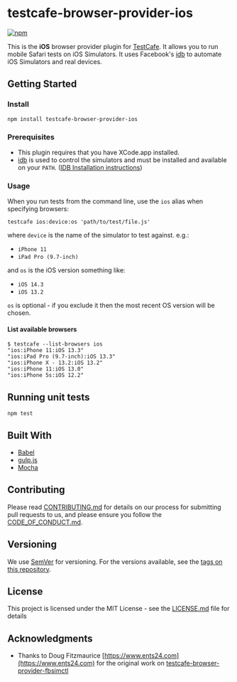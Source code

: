 # testcafe-browser-provider-ios
[![npm](https://img.shields.io/npm/v/testcafe-browser-provider-ios.svg)](https://www.npmjs.com/package/testcafe-browser-provider-ios)

This is the **iOS** browser provider plugin for [TestCafe](http://devexpress.github.io/testcafe).
It allows you to run mobile Safari tests on iOS Simulators.
It uses Facebook's [idb](https://fbidb.io) to automate iOS Simulators and real devices.

## Getting Started

### Install

```
npm install testcafe-browser-provider-ios
```

### Prerequisites

* This plugin requires that you have XCode.app installed.
* [idb](https://fbidb.io) is used to control the simulators and must be installed and available on your `PATH`.
  ([IDB Installation instructions](https://fbidb.io/docs/installation))

### Usage

When you run tests from the command line, use the `ios` alias when specifying browsers:

```
testcafe ios:device:os 'path/to/test/file.js'
```

where `device` is the name of the simulator to test against. e.g.:
* `iPhone 11`
* `iPad Pro (9.7-inch)`

and `os` is the iOS version something like:
* `iOS 14.3`
* `iOS 13.2`

`os` is optional - if you exclude it then the most recent OS version will be chosen.

#### List available browsers

```
$ testcafe --list-browsers ios
"ios:iPhone 11:iOS 13.3"
"ios:iPad Pro (9.7-inch):iOS 13.3"
"ios:iPhone X - 13.2:iOS 13.2"
"ios:iPhone 11:iOS 13.0"
"ios:iPhone 5s:iOS 12.2"
```

## Running unit tests

```
npm test
```

## Built With

* [Babel](https://babeljs.io)
* [gulp.js](https://gulpjs.com)
* [Mocha](https://mochajs.org)

## Contributing

Please read [CONTRIBUTING.md](CONTRIBUTING.md) for details on our process for submitting pull requests to us, and please ensure you follow the [CODE_OF_CONDUCT.md](CODE_OF_CONDUCT.md).

## Versioning

We use [SemVer](http://semver.org/) for versioning. For the versions available, see the [tags on this repository](https://github.com/saucelabs/testcafe-browser-provider-ios/tags).

## License

This project is licensed under the MIT License - see the [LICENSE.md](LICENSE.md) file for details

## Acknowledgments

* Thanks to Doug Fitzmaurice [https://www.ents24.com](https://www.ents24.com) for the original work on [testcafe-browser-provider-fbsimctl](https://github.com/Ents24/testcafe-browser-provider-fbsimctl)
